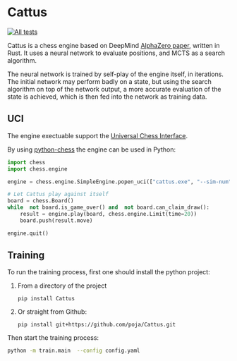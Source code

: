 

# Cattus
[![All tests](https://github.com/poja/RL/actions/workflows/all-tests.yml/badge.svg)](https://github.com/poja/RL/actions/workflows/all-tests.yml)

Cattus is a chess engine based on DeepMind [AlphaZero paper](https://arxiv.org/abs/1712.01815), written in Rust. It uses a neural network to evaluate positions, and MCTS as a search algorithm.

The neural network is trained by self-play of the engine itself, in iterations. The initial network may perform badly on a state, but using the search algorithm on top of the network output, a more accurate evaluation of the state is achieved, which is then fed into the network as training data.

## UCI

The engine exectuable support the [Universal Chess Interface](https://en.wikipedia.org/wiki/Universal_Chess_Interface).

By using [python-chess](https://pypi.org/project/python-chess/0.15.0/) the engine can be used in Python:
```python
import chess
import chess.engine

engine = chess.engine.SimpleEngine.popen_uci(["cattus.exe", "--sim-num", "10000"])

# Let Cattus play against itself
board = chess.Board()
while  not board.is_game_over() and  not board.can_claim_draw():
	result = engine.play(board, chess.engine.Limit(time=20))
	board.push(result.move)

engine.quit()
```

## Training

To run the training process, first one should install the python project:
1. From a directory of the project
   ```
   pip install Cattus
   ```
2. Or straight from Github:
   ```
   pip install git+https://github.com/poja/Cattus.git
   ```


Then start the training process:
```bash
python -m train.main  --config config.yaml
```
